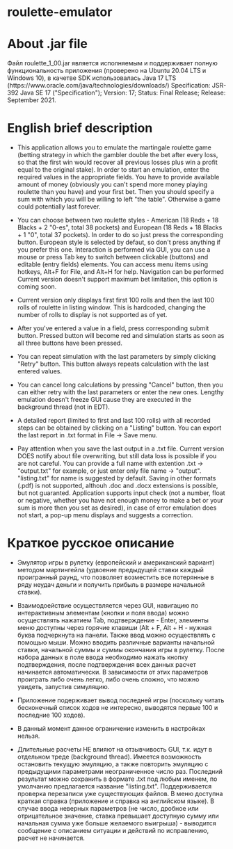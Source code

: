 # roulette-emulator
<h1> About .jar file </h1>
Файл roulette_1_00.jar является исполняемым и поддерживает полную функциональность приложения (проверено на Ubuntu 20.04 LTS и Windows 10), в качетве SDK использовалась
Java 17 LTS (https://www.oracle.com/java/technologies/downloads/)
Specification: JSR- 392 Java SE 17 ("Specification"); Version: 17; Status: Final Release; Release: September 2021.

<h1> English brief description </h1>

* This application allows you to emulate the martingale roulette game (betting strategy in which the gambler double the bet after every loss,
so that the first win would recover all previous losses plus win a profit equal to the original stake).
In order to start an emulation, enter the required values in the appropriate fields.
You have to provide available amount of money (obviously you can't spend more money playing roulette than you have) and your first bet.
Then you should specify a sum with which you will be willing to left "the table". Otherwise a game could potentially last forever.

* You can choose between two roulette styles - American (18 Reds + 18 Blacks + 2 "0-es", total 38 pockets)
and European (18 Reds + 18 Blacks + 1 "0", total 37 pockets).
In order to do so just press the corresponding button. European style is selected by defaut, so don't press anything if you prefer this one.
Interaction is performed via GUI, you can use a mouse or press Tab key to switch between clickable (buttons) and editable (entry fields) elements.
You can access menu items using hotkeys, Alt+F for File, and Alt+H for help. Navigation can be performed 
Current version doesn't support maximum bet limitation, this option is coming soon.

* Current version only displays first first 100 rolls and then the last 100 rolls of roulette in listing window.
This is hardcoded, changing the number of rolls to display is not supported as of yet.

* After you've entered a value in a field, press corresponding submit button.
Pressed button will become red and simulation starts as soon as all three buttons have been pressed.

* You can repeat simulation with the last parameters by simply clicking "Retry" button. This button always repeats calculation with the last entered values.

* You can cancel long calculations by pressing "Cancel" button, then you can either retry with the last parameters or enter the new ones.
Lengthy emulation doesn't freeze GUI cause they are executed in the background thread (not in EDT).

* A detailed report (limited to first and last 100 rolls) with all recorded steps can be obtained by clicking on a "Listing" button.
You can export the last report in .txt format in File -> Save menu.

* Pay attention when you save the last output in a .txt file. Current version DOES notify about file overwriting, but still data loss is possible if you are not careful.
You can provide a full name with extention .txt -> "output.txt" for example, or just enter only file name -> "output". "listing.txt" for name is suggested by default.
Saving in other formats (.pdf) is not supported, althouh .doc and .docx extensions is possible, but not guaranted.
Application supports input check (not a number, float or negative, whether you have not enough money to make a bet or your sum is more then you set as desired), in case 
of error emulation does not start, a pop-up menu displays and suggests a correction.

<h1> Краткое русское описание </h1>

* Эмулятор игры в рулетку (европейский и американский вариант) методом мартингейла (удвоение предыдущей ставки каждый проигранный раунд,
что позволяет возместить все потерянные в ряду неудач деньги и получить прибыль в размере начальной ставки).

* Взаимодоействие осуществляется через GUI, навигацию по интерактивным элементам (кнопки и поля ввода) можно осуществлять нажатием Tab, 
подтверждение - Enter, элементы меню доступны через горячие клавиши (Alt + F, Alt + H - нужная буква подчеркнута на панели.
Также ввод можно осуществлять с помощью мыши.
Можно вводить различные варианты начальной ставки, начальной суммы и суммы окончания игры в рулетку.
После набора данных в поле ввода необходимо нажать кнопку подтверждения, после подтверждения всех данных расчет начинается автоматически.
В зависимости от этих параметров проиграть либо очень легко, либо очень сложно, что можно увидеть, запустив симуляцию.

* Приложение подерживает вывод последней игры (поскольку читать бесконечный список ходов не интересно, выводятся первые 100 и последние 100 ходов).

* В данный момент данное ограничение изменить в настройках нельзя.

* Длительные расчеты НЕ влияют на отзывчивость GUI, т.к. идут в отдельном треде (background thread).
Имеется возможность остановить текущую эмуляцию, а также повторить эмуляцию с предыдущими параметрами неограниченное число раз.
Последний результат можно сохранить в формате .txt под любым именем, по умолчанию предлагается название "listing.txt".
Поддерживается проверка перезаписи уже существующих файлов.
В меню доступна краткая справка (приложение и справка на английском языке).
В случае ввода неверных параметров (не число, дробное или отрицательное значение, ставка превышает доступную сумму или начальная сумма уже больше
желаемого выигрыша) - выводится сообщение с описанием ситуации и действий по исправлению, расчет не начинается.
